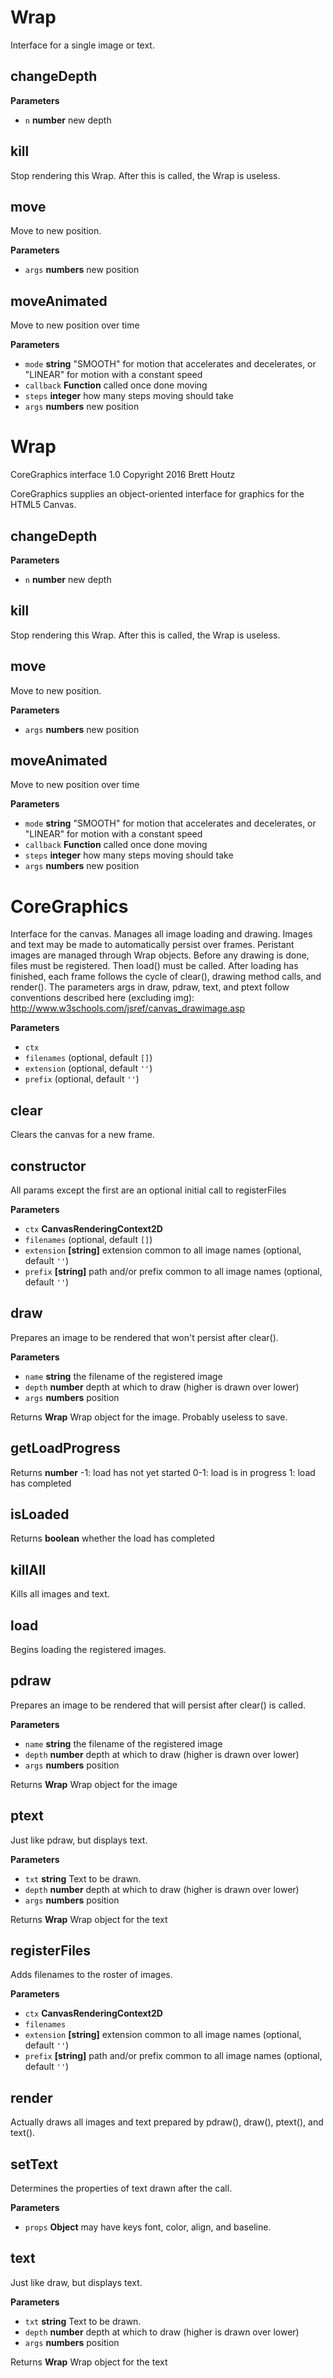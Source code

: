 # Wrap

Interface for a single image or text.

## changeDepth

**Parameters**

-   `n` **number** new depth

## kill

Stop rendering this Wrap. After this is called, the Wrap is useless.

## move

Move to new position.

**Parameters**

-   `args` **numbers** new position

## moveAnimated

Move to new position over time

**Parameters**

-   `mode` **string** "SMOOTH" for motion that accelerates and decelerates, or "LINEAR"
    for motion  with a constant speed
-   `callback` **Function** called once done moving
-   `steps` **integer** how many steps moving should take
-   `args` **numbers** new  position

# Wrap

CoreGraphics interface 1.0
Copyright 2016 Brett Houtz

CoreGraphics supplies an object-oriented interface for graphics for the HTML5 Canvas.

## changeDepth

**Parameters**

-   `n` **number** new depth

## kill

Stop rendering this Wrap. After this is called, the Wrap is useless.

## move

Move to new position.

**Parameters**

-   `args` **numbers** new position

## moveAnimated

Move to new position over time

**Parameters**

-   `mode` **string** "SMOOTH" for motion that accelerates and decelerates, or "LINEAR"
    for motion  with a constant speed
-   `callback` **Function** called once done moving
-   `steps` **integer** how many steps moving should take
-   `args` **numbers** new  position

# CoreGraphics

Interface for the canvas. Manages all image loading and drawing. Images and text may be made to
automatically persist over frames. Peristant images are managed through Wrap objects.
Before any drawing is done, files must be registered. Then load() must be called. After loading
has finished, each frame follows the cycle of clear(), drawing method calls, and render().
The parameters args in draw, pdraw, text, and ptext follow conventions described here
(excluding img): <http://www.w3schools.com/jsref/canvas_drawimage.asp>

**Parameters**

-   `ctx`  
-   `filenames`   (optional, default `[]`)
-   `extension`   (optional, default `''`)
-   `prefix`   (optional, default `''`)

## clear

Clears the canvas for a new frame.

## constructor

All params except the first are an optional initial call to registerFiles

**Parameters**

-   `ctx` **CanvasRenderingContext2D** 
-   `filenames`   (optional, default `[]`)
-   `extension` **[string]** extension common to all image names (optional, default `''`)
-   `prefix` **[string]** path and/or prefix common to all image names (optional, default `''`)

## draw

Prepares an image to be rendered that won't persist after clear().

**Parameters**

-   `name` **string** the filename of the registered image
-   `depth` **number** depth at which to draw (higher is drawn over lower)
-   `args` **numbers** position

Returns **Wrap** Wrap object for the image. Probably useless to save.

## getLoadProgress

Returns **number** -1: load has not yet started
		0-1: load is in progress
		1: load has completed

## isLoaded

Returns **boolean** whether the load has completed

## killAll

Kills all images and text.

## load

Begins loading the registered images.

## pdraw

Prepares an image to be rendered that will persist after clear() is called.

**Parameters**

-   `name` **string** the filename of the registered image
-   `depth` **number** depth at which to draw (higher is drawn over lower)
-   `args` **numbers** position

Returns **Wrap** Wrap object for the image

## ptext

Just like pdraw, but displays text.

**Parameters**

-   `txt` **string** Text to be drawn.
-   `depth` **number** depth at which to draw (higher is drawn over lower)
-   `args` **numbers** position

Returns **Wrap** Wrap object for the text

## registerFiles

Adds filenames to the roster of images.

**Parameters**

-   `ctx` **CanvasRenderingContext2D** 
-   `filenames`  
-   `extension` **[string]** extension common to all image names (optional, default `''`)
-   `prefix` **[string]** path and/or prefix common to all image names (optional, default `''`)

## render

Actually draws all images and text prepared by pdraw(), draw(), ptext(), and text().

## setText

Determines the properties of text drawn after the call.

**Parameters**

-   `props` **Object** may have keys font, color, align, and baseline.

## text

Just like draw, but displays text.

**Parameters**

-   `txt` **string** Text to be drawn.
-   `depth` **number** depth at which to draw (higher is drawn over lower)
-   `args` **numbers** position

Returns **Wrap** Wrap object for the text
